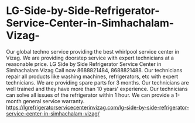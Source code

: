 # LG-Side-by-Side-Refrigerator-Service-Center-in-Simhachalam-Vizag-
Our global techno service providing the best whirlpool service center in Vizag. We are providing doorstep service with expert technicians at a reasonable price. LG Side by Side Refrigerator Service Center in Simhachalam Vizag Call now 8688821484, 8688821488.  Our technicians repair all products like washing machines, refrigerators, etc with expert technicians. We are providing spare parts for 3 months. Our technicians are well trained and they have more than 10 years' experience. Our technicians can solve all issues of the refrigerator within 1 hour. We can provide a 1-month general service warranty.  https://lgrefrigeratorservicecenterinvizag.com/lg-side-by-side-refrigerator-service-center-in-simhachalam-vizag/
